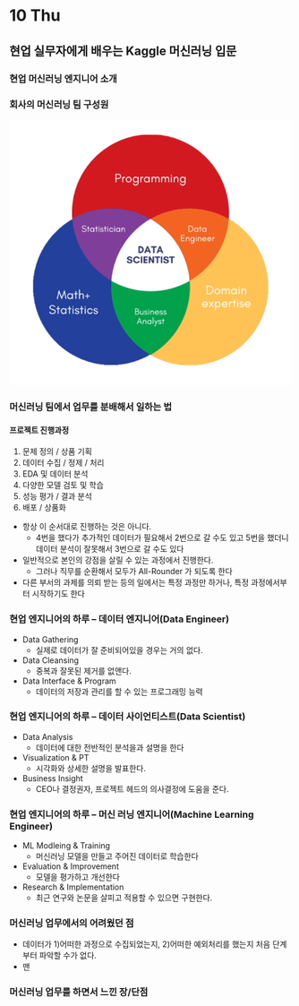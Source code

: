 # 10 Thu

## 현업 실무자에게 배우는 Kaggle 머신러닝 입문

### 현업 머신러닝 엔지니어 소개

### 회사의 머신러닝 팀 구성원

![](../../.gitbook/assets/image%20%28544%29.png)

### 머신러닝 팀에서 업무를 분배해서 일하는 법

#### 프로젝트 진행과정

1. 문제 정의 / 상품 기획
2. 데이터 수집 / 정제 / 처리
3. EDA 및 데이터 분석
4. 다양한 모델 검토 및 학습
5. 성능 평가 / 결과 분석
6. 배포 / 상품화

* 항상 이 순서대로 진행하는 것은 아니다.
  * 4번을 했다가 추가적인 데이터가 필요해서 2번으로 갈 수도 있고 5번을 했더니 데이터 분석이 잘못해서 3번으로 갈 수도 있다
* 일반적으로 본인의 강점을 살릴 수 있는 과정에서 진행한다.
  * 그러나 직무를 순환해서 모두가 All-Rounder 가 되도록 한다
* 다른 부서의 과제를 의뢰 받는 등의 일에서는 특정 과정만 하거나, 특정 과정에서부터 시작하기도 한다



### 현업 엔지니어의 하루 – 데이터 엔지니어\(Data Engineer\)

* Data Gathering
  * 실제로 데이터가 잘 준비되어있을 경우는 거의 없다.
* Data Cleansing
  * 중복과 잘못된 제거를 없앤다.
* Data Interface & Program
  * 데이터의 저장과 관리를 할 수 있는 프로그래밍 능력

### 현업 엔지니어의 하루 – 데이터 사이언티스트\(Data Scientist\)

* Data Analysis
  * 데이터에 대한 전반적인 분석을과 설명을 한다
* Visualization & PT
  * 시각화와 상세한 설명을 발표한다.
* Business Insight
  * CEO나 결정권자, 프로젝트 헤드의 의사결정에 도움을 준다.

### 현업 엔지니어의 하루 – 머신 러닝 엔지니어\(Machine Learning Engineer\)

* ML Modleing & Training
  * 머신러닝 모델을 만들고 주어진 데이터로 학습한다
* Evaluation & Improvement
  * 모델을 평가하고 개선한다
* Research & Implementation
  * 최근 연구와 논문을 살피고 적용할 수 있으면 구현한다.

### 머신러닝 업무에서의 어려웠던 점

* 데이터가 1\)어떠한 과정으로 수집되었는지, 2\)어떠한 예외처리를 했는지 처음 단계부터 파악할 수가 없다.
* 맨

### 머신러닝 업무를 하면서 느낀 장/단점

